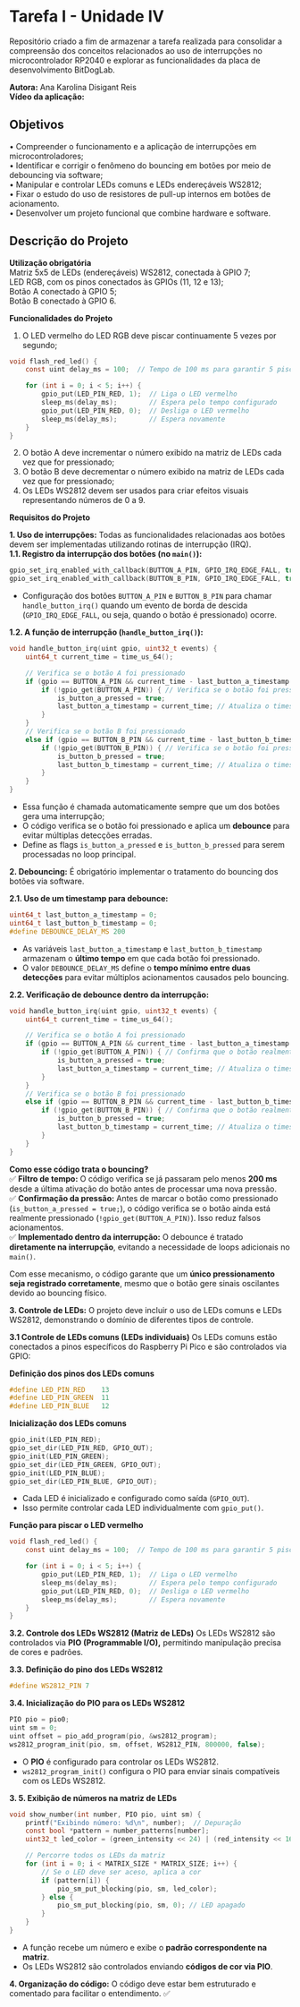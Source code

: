 # Tarefa I - Unidade IV
Repositório criado a fim de armazenar a tarefa realizada para consolidar a compreensão dos conceitos relacionados ao uso de interrupções no microcontrolador RP2040 e explorar as funcionalidades da placa de desenvolvimento BitDogLab.

__Autora:__ Ana Karolina Disigant Reis <br>
__Vídeo da aplicação:__

## Objetivos
• Compreender o funcionamento e a aplicação de interrupções em microcontroladores;<br>
• Identificar e corrigir o fenômeno do bouncing em botões por meio de debouncing via software; <br>
• Manipular e controlar LEDs comuns e LEDs endereçáveis WS2812; <br>
• Fixar o estudo do uso de resistores de pull-up internos em botões de acionamento. <br>
• Desenvolver um projeto funcional que combine hardware e software.<br>

## Descrição do Projeto
__Utilização obrigatória__ <br>
Matriz 5x5 de LEDs (endereçáveis) WS2812, conectada à GPIO 7; <br>
LED RGB, com os pinos conectados às GPIOs (11, 12 e 13); <br>
Botão A conectado à GPIO 5; <br>
Botão B conectado à GPIO 6.

__Funcionalidades do Projeto__
1. O LED vermelho do LED RGB deve piscar continuamente 5 vezes por segundo;
```c
void flash_red_led() {
    const uint delay_ms = 100;  // Tempo de 100 ms para garantir 5 piscadas por segundo

    for (int i = 0; i < 5; i++) {
        gpio_put(LED_PIN_RED, 1);  // Liga o LED vermelho
        sleep_ms(delay_ms);        // Espera pelo tempo configurado
        gpio_put(LED_PIN_RED, 0);  // Desliga o LED vermelho
        sleep_ms(delay_ms);        // Espera novamente
    }
}
```
2. O botão A deve incrementar o número exibido na matriz de LEDs cada vez que for pressionado;
3. O botão B deve decrementar o número exibido na matriz de LEDs cada vez que for pressionado;
4. Os LEDs WS2812 devem ser usados para criar efeitos visuais representando números de 0 a 9.<br>

__Requisitos do Projeto__

__1. Uso de interrupções:__ Todas as funcionalidades relacionadas aos botões devem ser implementadas
utilizando rotinas de interrupção (IRQ).<br>
__1.1. Registro da interrupção dos botões (no `main()`):__
```c
gpio_set_irq_enabled_with_callback(BUTTON_A_PIN, GPIO_IRQ_EDGE_FALL, true, handle_button_irq);
gpio_set_irq_enabled_with_callback(BUTTON_B_PIN, GPIO_IRQ_EDGE_FALL, true, handle_button_irq);
```
- Configuração dos botões `BUTTON_A_PIN` e `BUTTON_B_PIN` para chamar `handle_button_irq()` quando um evento de borda de descida (`GPIO_IRQ_EDGE_FALL`, ou seja, quando o botão é pressionado) ocorre.<br>

__1.2. A função de interrupção (`handle_button_irq()`):__
```c
void handle_button_irq(uint gpio, uint32_t events) {
    uint64_t current_time = time_us_64();

    // Verifica se o botão A foi pressionado
    if (gpio == BUTTON_A_PIN && current_time - last_button_a_timestamp > DEBOUNCE_DELAY_MS * 1000) {
        if (!gpio_get(BUTTON_A_PIN)) { // Verifica se o botão foi pressionado
            is_button_a_pressed = true;
            last_button_a_timestamp = current_time; // Atualiza o timestamp
        }
    } 
    // Verifica se o botão B foi pressionado
    else if (gpio == BUTTON_B_PIN && current_time - last_button_b_timestamp > DEBOUNCE_DELAY_MS * 1000) {
        if (!gpio_get(BUTTON_B_PIN)) { // Verifica se o botão foi pressionado
            is_button_b_pressed = true;
            last_button_b_timestamp = current_time; // Atualiza o timestamp
        }
    }
}
```
- Essa função é chamada automaticamente sempre que um dos botões gera uma interrupção;  
- O código verifica se o botão foi pressionado e aplica um __debounce__ para evitar múltiplas detecções erradas.  
- Define as flags `is_button_a_pressed` e `is_button_b_pressed` para serem processadas no loop principal.<br>

__2. Debouncing:__ É obrigatório implementar o tratamento do bouncing dos botões via software.<br>

__2.1. Uso de um timestamp para debounce:__
```c
uint64_t last_button_a_timestamp = 0;
uint64_t last_button_b_timestamp = 0;
#define DEBOUNCE_DELAY_MS 200
```
- As variáveis `last_button_a_timestamp` e `last_button_b_timestamp` armazenam o **último tempo** em que cada botão foi pressionado.  
- O valor `DEBOUNCE_DELAY_MS` define o **tempo mínimo entre duas detecções** para evitar múltiplos acionamentos causados pelo bouncing.

__2.2. Verificação de debounce dentro da interrupção:__
```c
void handle_button_irq(uint gpio, uint32_t events) {
    uint64_t current_time = time_us_64();

    // Verifica se o botão A foi pressionado
    if (gpio == BUTTON_A_PIN && current_time - last_button_a_timestamp > DEBOUNCE_DELAY_MS * 1000) {
        if (!gpio_get(BUTTON_A_PIN)) { // Confirma que o botão realmente foi pressionado
            is_button_a_pressed = true;
            last_button_a_timestamp = current_time; // Atualiza o timestamp
        }
    } 
    // Verifica se o botão B foi pressionado
    else if (gpio == BUTTON_B_PIN && current_time - last_button_b_timestamp > DEBOUNCE_DELAY_MS * 1000) {
        if (!gpio_get(BUTTON_B_PIN)) { // Confirma que o botão realmente foi pressionado
            is_button_b_pressed = true;
            last_button_b_timestamp = current_time; // Atualiza o timestamp
        }
    }
}
```
__Como esse código trata o bouncing?__<br>
✅ __Filtro de tempo:__ O código verifica se já passaram pelo menos __200 ms__ desde a última ativação do botão antes de processar uma nova pressão.  
✅ __Confirmação da pressão:__ Antes de marcar o botão como pressionado (`is_button_a_pressed = true;`), o código verifica se o botão ainda está realmente pressionado (`!gpio_get(BUTTON_A_PIN)`). Isso reduz falsos acionamentos.  
✅ __Implementado dentro da interrupção:__ O debounce é tratado __diretamente na interrupção__, evitando a necessidade de loops adicionais no `main()`.

Com esse mecanismo, o código garante que um __único pressionamento seja registrado corretamente__, mesmo que o botão gere sinais oscilantes devido ao bouncing físico.<br>

__3. Controle de LEDs:__ O projeto deve incluir o uso de LEDs comuns e LEDs WS2812, demonstrando o
domínio de diferentes tipos de controle.<br>

__3.1 Controle de LEDs comuns (LEDs individuais)__
Os LEDs comuns estão conectados a pinos específicos do Raspberry Pi Pico e são controlados via GPIO:

__Definição dos pinos dos LEDs comuns__ 
```c
#define LED_PIN_RED    13
#define LED_PIN_GREEN  11
#define LED_PIN_BLUE   12
```

__Inicialização dos LEDs comuns__
```c
gpio_init(LED_PIN_RED);
gpio_set_dir(LED_PIN_RED, GPIO_OUT);
gpio_init(LED_PIN_GREEN);
gpio_set_dir(LED_PIN_GREEN, GPIO_OUT);
gpio_init(LED_PIN_BLUE);
gpio_set_dir(LED_PIN_BLUE, GPIO_OUT);
```
- Cada LED é inicializado e configurado como saída (`GPIO_OUT`).
- Isso permite controlar cada LED individualmente com `gpio_put()`.

__Função para piscar o LED vermelho__
```c
void flash_red_led() {
    const uint delay_ms = 100;  // Tempo de 100 ms para garantir 5 piscadas por segundo

    for (int i = 0; i < 5; i++) {
        gpio_put(LED_PIN_RED, 1);  // Liga o LED vermelho
        sleep_ms(delay_ms);        // Espera pelo tempo configurado
        gpio_put(LED_PIN_RED, 0);  // Desliga o LED vermelho
        sleep_ms(delay_ms);        // Espera novamente
    }
}
```

__3.2. Controle dos LEDs WS2812 (Matriz de LEDs)__
Os LEDs WS2812 são controlados via **PIO (Programmable I/O),** permitindo manipulação precisa de cores e padrões.

__3.3. Definição do pino dos LEDs WS2812__
```c
#define WS2812_PIN 7
```

__3.4. Inicialização do PIO para os LEDs WS2812__
```c
PIO pio = pio0;
uint sm = 0;
uint offset = pio_add_program(pio, &ws2812_program);
ws2812_program_init(pio, sm, offset, WS2812_PIN, 800000, false);
```
- O __PIO__ é configurado para controlar os LEDs WS2812.
- `ws2812_program_init()` configura o PIO para enviar sinais compatíveis com os LEDs WS2812.

__3. 5. Exibição de números na matriz de LEDs__
```c
void show_number(int number, PIO pio, uint sm) {
    printf("Exibindo número: %d\n", number);  // Depuração
    const bool *pattern = number_patterns[number];      
    uint32_t led_color = (green_intensity << 24) | (red_intensity << 16) | (blue_intensity << 8); // Cor padrão para os LEDs acesos

    // Percorre todos os LEDs da matriz
    for (int i = 0; i < MATRIX_SIZE * MATRIX_SIZE; i++) {
        // Se o LED deve ser aceso, aplica a cor
        if (pattern[i]) {
            pio_sm_put_blocking(pio, sm, led_color);
        } else {
            pio_sm_put_blocking(pio, sm, 0); // LED apagado
        }
    }
}
```
- A função recebe um número e exibe o __padrão correspondente na matriz__.
- Os LEDs WS2812 são controlados enviando __códigos de cor via PIO__.

__4. Organização do código:__ O código deve estar bem estruturado e comentado para facilitar o
entendimento. ✅
